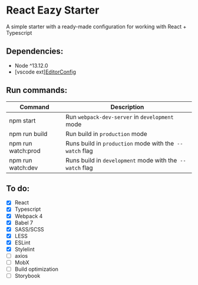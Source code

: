 # React Eazy Starter
A simple starter with a ready-made configuration for working with React + Typescript

## Dependencies:
* Node ^13.12.0
* [vscode ext][EditorConfig](https://marketplace.visualstudio.com/items?itemName=EditorConfig.EditorConfig)

## Run commands:
Command | Description
| ------------------ | -------------------------------------------------------- |
| npm start          | Run `webpack-dev-server` in `development` mode           |
| npm run build      | Run build in `production` mode                           |
| npm run watch:prod | Runs build in `production` mode with the` --watch` flag  |
| npm run watch:dev  | Runs build in `development` mode with the` --watch` flag |

## To do:
- [x] React
- [x] Typescript
- [x] Webpack 4
- [x] Babel 7
- [x] SASS/SCSS
- [x] LESS
- [x] ESLint
- [x] Stylelint
- [ ] axios
- [ ] MobX
- [ ] Build optimization
- [ ] Storybook

